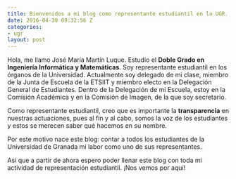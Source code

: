 ```yaml
---
title: Bienvenidos a mi blog como representante estudiantil en la UGR.
date: 2016-04-30 09:32:56 Z
categories:
- ugr
layout: post
---
```


Hola, me llamo José María Martín Luque. Estudio el **Doble Grado en Ingeniería Informática y Matemáticas**. Soy representante estudiantil en los órganos de la Universidad. Actualmente soy delegado de mi clase, miembro de la Junta de Escuela de la ETSIIT y miembro electo en la Delegación General de Estudiantes. Dentro de la Delegación de mi Escuela, estoy en la Comisión Académica y en  la Comisión de Imagen, de la que soy secretario.

Como representante estudiantil, creo que es importante la **transparencia** en nuestras actuaciones, pues al fin y al cabo, somos la voz de los estudiantes y estos se merecen saber qué hacemos en su nombre.

Por este motivo nace este blog: contar a todos los estudiantes de la Universidad de Granada mi labor como uno de sus representantes.

Así que a partir de ahora espero poder llenar este blog con toda mi actividad de representación estudiantil. ¡Nos vemos por aquí!
